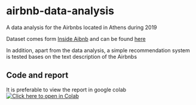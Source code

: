 # airbnb-data-analysis
A data analysis for the Airbnbs located in Athens during 2019

Dataset comes form [Inside Aibnb](http://insideairbnb.com/index.html) and can be found [here](http://insideairbnb.com/get-the-data.html)

In addition, apart from the data analysis, a simple recommendation system is tested bases on the text description of the Airbnbs

## Code and report

It is preferable to view the report in google colab [![Click here to open in Colab](https://colab.research.google.com/assets/colab-badge.svg)](https://colab.research.google.com/github/AGiannoutsos/airbnb-data-analysis/blob/main/athens_airbnb_data_analysis.ipynb)
